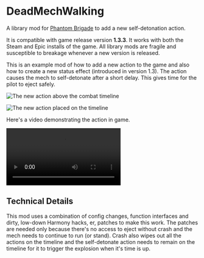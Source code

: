 # DeadMechWalking

A library mod for [Phantom Brigade](https://braceyourselfgames.com/phantom-brigade/) to add a new self-detonation action.

It is compatible with game release version **1.3.3**. It works with both the Steam and Epic installs of the game. All library mods are fragile and susceptible to breakage whenever a new version is released.

This is an example mod of how to add a new action to the game and also how to create a new status effect (introduced in version 1.3). The action causes the mech to self-detonate after a short delay. This gives time for the pilot to eject safely.

![The new action above the combat timeline](https://github.com/echkode/PhantomBrigadeMod_DeadMechWalking/assets/48565771/5a63af62-c789-47c0-ae09-ddd26d7677d0)

![The new action placed on the timeline](https://github.com/echkode/PhantomBrigadeMod_DeadMechWalking/assets/48565771/3ac424b4-7413-4439-992d-71d7c5b6a8c9)

Here's a video demonstrating the action in game.

<video controls src="https://github.com/echkode/PhantomBrigadeMod_DeadMechWalking/assets/48565771/62c5c86f-b61a-4fde-b94c-265522a4a011">
  <p>Demonstrating self-detonate in action. A mech runs toward another mech. A second before collision, the pilot ejects from the first mech. Just before collision, the first mech explodes in a powerful blast.</p>
</video>

## Technical Details

This mod uses a combination of config changes, function interfaces and dirty, low-down Harmony hacks, er, patches to make this work. The patches are needed only because there's no access to eject without crash and the mech needs to continue to run (or stand). Crash also wipes out all the actions on the timeline and the self-detonate action needs to remain on the timeline for it to trigger the explosion when it's time is up.
